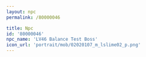 ```yaml
---
layout: npc
permalink: /80000046

title: Npc
id: '80000046'
npc_name: 'LV46 Balance Test Boss'
icon_url: 'portrait/mob/02020107_m_lslime02_p.png'
---
```

